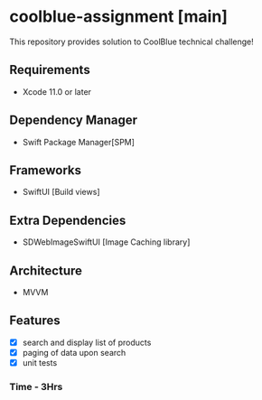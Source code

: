 # coolblue-assignment [main]

This repository provides solution to CoolBlue technical challenge!

## Requirements
- Xcode 11.0 or later

## Dependency Manager
- Swift Package Manager[SPM]

## Frameworks
- SwiftUI [Build views]

## Extra Dependencies
- SDWebImageSwiftUI [Image Caching library]

## Architecture 
- MVVM

## Features
- [x] search and display list of products
- [x] paging of data upon search
- [x] unit tests

### Time - 3Hrs
